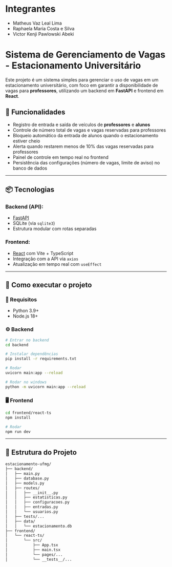 # Integrantes

- Matheus Vaz Leal Lima
- Raphaela Maria Costa e Silva
- Victor Kenji Pawlowski Abeki


# Sistema de Gerenciamento de Vagas - Estacionamento Universitário

Este projeto é um sistema simples para gerenciar o uso de vagas em um estacionamento universitário, com foco em garantir a disponibilidade de vagas para **professores**, utilizando um backend em **FastAPI** e frontend em **React**.

## 🎯 Funcionalidades

- Registro de entrada e saída de veículos de **professores** e **alunos**
- Controle de número total de vagas e vagas reservadas para professores
- Bloqueio automático da entrada de alunos quando o estacionamento estiver cheio
- Alerta quando restarem menos de 10% das vagas reservadas para professores
- Painel de controle em tempo real no frontend
- Persistência das configurações (número de vagas, limite de aviso) no banco de dados

---

## 📦 Tecnologias

### Backend (API):
- [FastAPI](https://fastapi.tiangolo.com/)
- SQLite (via `sqlite3`)
- Estrutura modular com rotas separadas

### Frontend:
- [React](https://react.dev/) com Vite + TypeScript
- Integração com a API via `axios`
- Atualização em tempo real com `useEffect`

---

## 🚀 Como executar o projeto

### 🔧 Requisitos
- Python 3.9+
- Node.js 18+

### ⚙️ Backend
```bash
# Entrar no backend
cd backend

# Instalar dependências
pip install -r requirements.txt

# Rodar
uvicorn main:app --reload

# Rodar no windows
python -m uvicorn main:app --reload
```

### 🖥️ Frontend
```bash
cd frontend/react-ts
npm install

# Rodar
npm run dev

```

---

## 📁 Estrutura do Projeto

```bash
estacionamento-ufmg/
├── backend/
│   ├── main.py
│   ├── database.py
│   ├── models.py
│   ├── routes/
│   │   ├── __init__.py
│   │   ├── estatisticas.py
│   │   ├── configuracoes.py
│   │   ├── entradas.py
│   │   └── usuarios.py
│   ├── tests/...
│   ├── data/
│   │   └── estacionamento.db
├── frontend/
│   └── react-ts/
│       └── src/
│           ├── App.tsx
│           ├── main.tsx
│           └── pages/...
│           └── __tests__/...
```
